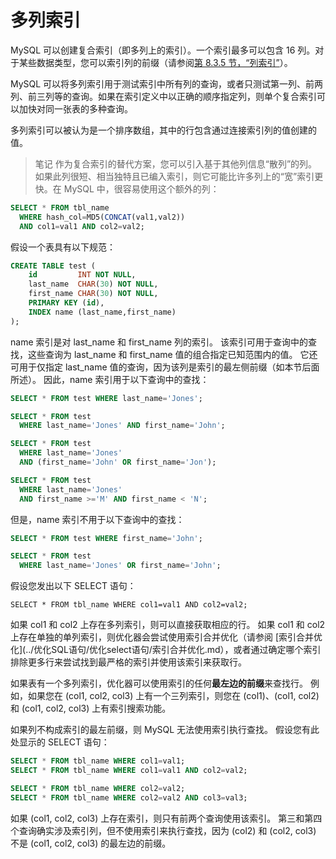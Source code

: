 # 多列索引

MySQL 可以创建复合索引（即多列上的索引）。一个索引最多可以包含 16 列。对于某些数据类型，您可以索引列的前缀（请参阅[第 8.3.5 节，“列索引”](https://dev.mysql.com/doc/refman/8.0/en/column-indexes.html)）。

MySQL 可以将多列索引用于测试索引中所有列的查询，或者只测试第一列、前两列、前三列等的查询。如果在索引定义中以正确的顺序指定列，则单个复合索引可以加快对同一张表的多种查询。

多列索引可以被认为是一个排序数组，其中的行包含通过连接索引列的值创建的值。

> 笔记
作为复合索引的替代方案，您可以引入基于其他列信息“散列”的列。如果此列很短、相当独特且已编入索引，则它可能比许多列上的“宽”索引更快。在 MySQL 中，很容易使用这个额外的列：

```sql
SELECT * FROM tbl_name
  WHERE hash_col=MD5(CONCAT(val1,val2))
  AND col1=val1 AND col2=val2;
```

假设一个表具有以下规范：

```sql
CREATE TABLE test (
    id         INT NOT NULL,
    last_name  CHAR(30) NOT NULL,
    first_name CHAR(30) NOT NULL,
    PRIMARY KEY (id),
    INDEX name (last_name,first_name)
);
```

name 索引是对 last_name 和 first_name 列的索引。 该索引可用于查询中的查找，这些查询为 last_name 和 first_name 值的组合指定已知范围内的值。 它还可用于仅指定 last_name 值的查询，因为该列是索引的最左侧前缀（如本节后面所述）。 因此，name 索引用于以下查询中的查找：

```sql
SELECT * FROM test WHERE last_name='Jones';

SELECT * FROM test
  WHERE last_name='Jones' AND first_name='John';

SELECT * FROM test
  WHERE last_name='Jones'
  AND (first_name='John' OR first_name='Jon');

SELECT * FROM test
  WHERE last_name='Jones'
  AND first_name >='M' AND first_name < 'N';
```

但是，name 索引不用于以下查询中的查找：

```sql
SELECT * FROM test WHERE first_name='John';

SELECT * FROM test
  WHERE last_name='Jones' OR first_name='John';
```

假设您发出以下 SELECT 语句：

`SELECT * FROM tbl_name WHERE col1=val1 AND col2=val2;`

如果 col1 和 col2 上存在多列索引，则可以直接获取相应的行。 如果 col1 和 col2 上存在单独的单列索引，则优化器会尝试使用索引合并优化（请参阅 [索引合并优化](../优化SQL语句/优化select语句/索引合并优化.md），或者通过确定哪个索引排除更多行来尝试找到最严格的索引并使用该索引来获取行。

如果表有一个多列索引，优化器可以使用索引的任何**最左边的前缀**来查找行。 例如，如果您在 (col1, col2, col3) 上有一个三列索引，则您在 (col1)、(col1, col2) 和 (col1, col2, col3) 上有索引搜索功能。

如果列不构成索引的最左前缀，则 MySQL 无法使用索引执行查找。 假设您有此处显示的 SELECT 语句：

```sql
SELECT * FROM tbl_name WHERE col1=val1;
SELECT * FROM tbl_name WHERE col1=val1 AND col2=val2;

SELECT * FROM tbl_name WHERE col2=val2;
SELECT * FROM tbl_name WHERE col2=val2 AND col3=val3;
```

如果 (col1, col2, col3) 上存在索引，则只有前两个查询使用该索引。 第三和第四个查询确实涉及索引列，但不使用索引来执行查找，因为 (col2) 和 (col2, col3) 不是 (col1, col2, col3) 的最左边的前缀。
